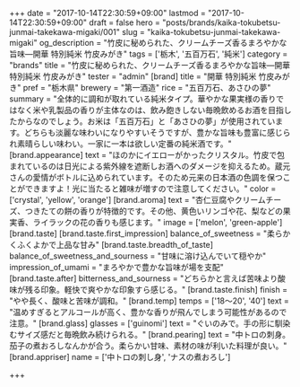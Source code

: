 +++
date = "2017-10-14T22:30:59+09:00"
lastmod = "2017-10-14T22:30:59+09:00"
draft = false
hero = "posts/brands/kaika-tokubetsu-junmai-takekawa-migaki/001"
slug = "kaika-tokubetsu-junmai-takekawa-migaki"
og_description = "竹皮に秘められた、クリームチーズ香るまろやかな旨味—開華 特別純米 竹皮みがき"
tags = ['栃木', '五百万石', '純米']
category = "brands"
title = "竹皮に秘められた、クリームチーズ香るまろやかな旨味—開華 特別純米 竹皮みがき"
tester = "admin"
[brand]
  title = "開華 特別純米 竹皮みがき"
  pref = "栃木県"
  brewery = "第一酒造"
  rice = "五百万石、あさひの夢"
  summary = "全体的に調和が取れている純米タイプ。華やかな果実様の香りではなく米や乳製品の香りが主体なのは、飲み飽きしない毎晩飲めるお酒を目指したからなのでしょう。お米は「五百万石」と「あさひの夢」が使用されています。どちらも淡麗な味わいになりやすいそうですが、豊かな旨味も豊富に感じられ素晴らしい味わい。一家に一本は欲しい定番の純米酒です。"
  [brand.appearance]
    text = "ほのかにイエローがかったクリスタル。竹皮で包まれているのは日光による紫外線を遮断しお酒へのダメージを抑えるため。蔵元さんの愛情がボトルに込められています。そのため元来の日本酒の色調を保つことができますよ！光に当たると雑味が増すので注意してください。"
    color = ['crystal', 'yellow', 'orange']
  [brand.aroma]
    text = "杏仁豆腐やクリームチーズ、つきたての餅の香りが特徴的です。その他、黄色いリンゴや花、梨などの果実香、ライラックの花の香りも感じます。"
    image = ['melon', 'green-apple']
  [brand.taste]
    [brand.taste.first_impression]
      balance_of_sweetness = "柔らかくふくよかで上品な甘み"
    [brand.taste.breadth_of_taste]
      balance_of_sweetness_and_sourness = "甘味に溶け込んでいて穏やか"
      impression_of_umami = "まろやかで豊かな旨味が場を支配"
    [brand.taste.after]
      bitterness_and_sourness = "どちらかと言えば苦味より酸味が残る印象。軽快で爽やかな印象すら感じる。"
    [brand.taste.finish]
      finish = "やや長く、酸味と苦味が調和。"
  [brand.temp]
    temps = ['18〜20', '40']
    text = "温めすぎるとアルコールが高く、豊かな香りが飛んでしまう可能性があるので注意。"
  [brand.glass]
    glasses = ['guinomi']
    text = "ぐいのみで。手の形に馴染むサイズ感だと毎晩飲み続けられる。"
  [brand.pearing]
    text = "中トロの刺身。茄子の煮おろしなんかが合う。柔らかい甘味、素材の味が利いた料理が良い。"
  [brand.appriser]
    name = ['中トロの刺し身', 'ナスの煮おろし']

+++

